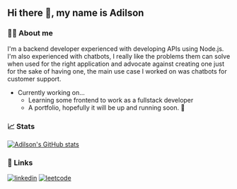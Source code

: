 ## Hi there 👋, my name is Adilson

### 👨‍💻 About me
I'm a backend developer experienced with developing APIs using Node.js. I'm also experienced with chatbots, I really like the problems them can solve when used for the right application and advocate against creating one just for the sake of having one, the main use case I worked on was chatbots for customer support.

- Currently working on...
  - Learning some frontend to work as a fullstack developer
  - A portfolio, hopefully it will be up and running soon. 🤞

### 📈 Stats
[![Adilson's GitHub stats](https://github-readme-stats.vercel.app/api?username=AdilsonSabatine)](https://github.com/anuraghazra/github-readme-stats)

### 🔗 Links
[![linkedin](https://img.shields.io/badge/linkedin-0A66C2?style=for-the-badge&logo=linkedin&logoColor=white)](https://www.linkedin.com/in/adilson-s-jr/)
[![leetcode](https://img.shields.io/badge/leetcode-orange?style=for-the-badge&logo=leetcode&logoColor=white)](https://leetcode.com/u/adilsonsabatine/)
